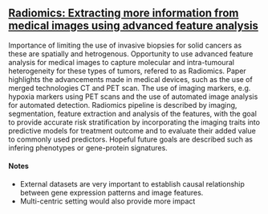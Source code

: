 ## [Radiomics: Extracting more information from medical images using advanced feature analysis](https://www.sciencedirect.com/science/article/abs/pii/S0959804911009993)

Importance of limiting the use of invasive biopsies for solid cancers as these are spatially and hetrogenous. Opportunity to use advanced feature analysis for medical images to capture molecular and intra-tumoural heterogeneity for these types of tumors, refered to as Radiomics. Paper highlights the advancements made in medical devices, such as the use of merged technologies CT and PET scan. The use of imaging markers, e.g. hypoxia markers using PET scans and the use of automated image analysis for automated detection. Radiomics pipeline is described by imaging, segmentation, feature extraction and analysis of the features, with the goal to provide accurate risk stratification by incorporating the imaging traits into predictive models for treatment outcome and to evaluate their added value to commonly used predictors. Hopeful future goals are described such as infering phenotypes or gene-protein signatures. 

#### Notes

- External datasets are very important to establish causal relationship between gene expression patterns and image features.
- Multi-centric setting would also provide more impact